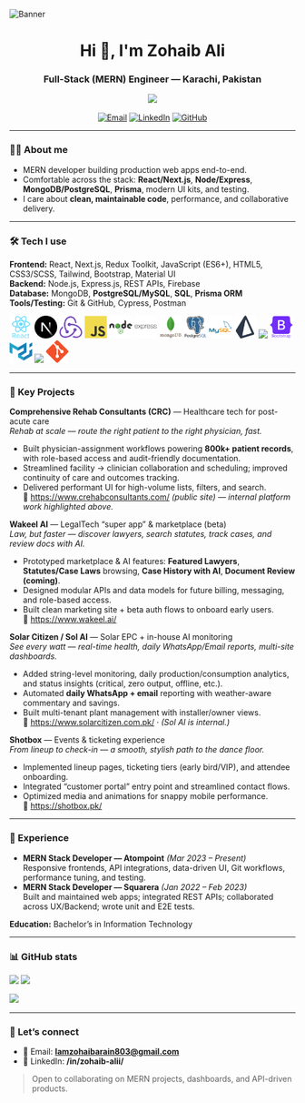 ![Banner](https://res.cloudinary.com/superfolio/image/upload/v1620689979/68747470733a2f2f692e70696e696d672e636f6d2f6f726967696e616c732f63362f33332f63322f63363333633230656465383266306530636564376435373064626533613166332e676966_yjuh2s.gif)

<h1 align="center">Hi 👋, I'm Zohaib Ali</h1>
<h3 align="center">Full-Stack (MERN) Engineer — Karachi, Pakistan</h3>

<p align="center">
  <a href="https://github.com/DenverCoder1/readme-typing-svg">
    <img src="https://readme-typing-svg.herokuapp.com?lines=MERN+Stack+Developer;API+design+%26+system+architecture;React%2FNext.js+%7C+Node%2FExpress+%7C+MongoDB%2FPostgreSQL;Prisma+ORM+%7C+SQL;Clean%2C+scalable%2C+tested+code;Always+learning+and+shipping&center=true&width=760&height=45">
  </a>
</p>

<p align="center">
  <a href="mailto:Iamzohaibarain803@gmail.com"><img alt="Email" src="https://img.shields.io/badge/Email-Contact-informational?style=for-the-badge&logo=gmail"></a>
  <a href="https://www.linkedin.com/in/zohaib-alii/"><img alt="LinkedIn" src="https://img.shields.io/badge/LinkedIn-Zohaib%20Ali-blue?style=for-the-badge&logo=linkedin"></a>
  <a href="https://github.com/Zohaib-Alii"><img alt="GitHub" src="https://img.shields.io/badge/GitHub-Zohaib--Alii-181717?style=for-the-badge&logo=github"></a>
</p>

----

### 🧑‍💻 About me
- MERN developer building production web apps end-to-end.
- Comfortable across the stack: **React/Next.js**, **Node/Express**, **MongoDB/PostgreSQL**, **Prisma**, modern UI kits, and testing.
- I care about **clean, maintainable code**, performance, and collaborative delivery.

---

### 🛠️ Tech I use
**Frontend:** React, Next.js, Redux Toolkit, JavaScript (ES6+), HTML5, CSS3/SCSS, Tailwind, Bootstrap, Material UI  
**Backend:** Node.js, Express.js, REST APIs, Firebase  
**Database:** MongoDB, **PostgreSQL/MySQL**, **SQL**, **Prisma ORM**  
**Tools/Testing:** Git & GitHub, Cypress, Postman

<p>
  <img src="https://raw.githubusercontent.com/devicons/devicon/master/icons/react/react-original-wordmark.svg" height="40"/>
  <img src="https://raw.githubusercontent.com/devicons/devicon/master/icons/nextjs/nextjs-original.svg" height="40"/>
  <img src="https://raw.githubusercontent.com/devicons/devicon/master/icons/redux/redux-original.svg" height="40"/>
  <img src="https://raw.githubusercontent.com/devicons/devicon/master/icons/javascript/javascript-original.svg" height="40"/>
  <img src="https://raw.githubusercontent.com/devicons/devicon/master/icons/nodejs/nodejs-original-wordmark.svg" height="40"/>
  <img src="https://raw.githubusercontent.com/devicons/devicon/master/icons/express/express-original-wordmark.svg" height="40"/>
  <img src="https://raw.githubusercontent.com/devicons/devicon/master/icons/mongodb/mongodb-original-wordmark.svg" height="40"/>
  <img src="https://raw.githubusercontent.com/devicons/devicon/master/icons/postgresql/postgresql-original-wordmark.svg" height="40"/>
  <img src="https://raw.githubusercontent.com/devicons/devicon/master/icons/mysql/mysql-original-wordmark.svg" height="40"/>
  <img src="https://raw.githubusercontent.com/devicons/devicon/master/icons/prisma/prisma-original.svg" height="40"/>
  <img src="https://www.vectorlogo.zone/logos/tailwindcss/tailwindcss-icon.svg" height="40"/>
  <img src="https://raw.githubusercontent.com/devicons/devicon/master/icons/bootstrap/bootstrap-plain-wordmark.svg" height="40"/>
  <img src="https://raw.githubusercontent.com/devicons/devicon/master/icons/materialui/materialui-original.svg" height="40"/>
  <img src="https://www.vectorlogo.zone/logos/jestjsio/jestjsio-icon.svg" height="40"/>
  <img src="https://raw.githubusercontent.com/devicons/devicon/master/icons/git/git-original.svg" height="40"/>
</p>

---

### 🚀 Key Projects

**Comprehensive Rehab Consultants (CRC)** — Healthcare tech for post-acute care  
*Rehab at scale — route the right patient to the right physician, fast.*  
- Built physician-assignment workflows powering **800k+ patient records**, with role-based access and audit-friendly documentation.  
- Streamlined facility → clinician collaboration and scheduling; improved continuity of care and outcomes tracking.  
- Delivered performant UI for high-volume lists, filters, and search.  
🔗 https://www.crehabconsultants.com/ *(public site)* — *internal platform work highlighted above.*

**Wakeel AI** — LegalTech “super app” & marketplace (beta)  
*Law, but faster — discover lawyers, search statutes, track cases, and review docs with AI.*  
- Prototyped marketplace & AI features: **Featured Lawyers**, **Statutes/Case Laws** browsing, **Case History with AI**, **Document Review (coming)**.  
- Designed modular APIs and data models for future billing, messaging, and role-based access.  
- Built clean marketing site + beta auth flows to onboard early users.  
🔗 https://www.wakeel.ai/

**Solar Citizen / Sol AI** — Solar EPC + in-house AI monitoring  
*See every watt — real-time health, daily WhatsApp/Email reports, multi-site dashboards.*  
- Added string-level monitoring, daily production/consumption analytics, and status insights (critical, zero output, offline, etc.).  
- Automated **daily WhatsApp + email** reporting with weather-aware commentary and savings.  
- Built multi-tenant plant management with installer/owner views.  
🔗 https://www.solarcitizen.com.pk/ · *(Sol AI is internal.)*

**Shotbox** — Events & ticketing experience  
*From lineup to check-in — a smooth, stylish path to the dance floor.*  
- Implemented lineup pages, ticketing tiers (early bird/VIP), and attendee onboarding.  
- Integrated “customer portal” entry point and streamlined contact flows.  
- Optimized media and animations for snappy mobile performance.  
🔗 https://shotbox.pk/

---

### 💼 Experience
- **MERN Stack Developer — Atompoint** *(Mar 2023 – Present)*  
  Responsive frontends, API integrations, data-driven UI, Git workflows, performance tuning, and testing.
- **MERN Stack Developer — Squarera** *(Jan 2022 – Feb 2023)*  
  Built and maintained web apps; integrated REST APIs; collaborated across UX/Backend; wrote unit and E2E tests.

**Education:** Bachelor’s in Information Technology

---

### 📊 GitHub stats
<p>
  <img height="165" src="https://github-readme-stats-sigma-five.vercel.app/api?username=Zohaib-Alii&show_icons=true&count_private=true&include_all_commits=true" />
  <img height="165" src="https://github-readme-stats-sigma-five.vercel.app/api/top-langs/?username=Zohaib-Alii&layout=compact" />
</p>

<p>
  <img src="https://github-readme-streak-stats.herokuapp.com/?user=Zohaib-Alii" />
</p>

---

### 🤝 Let’s connect
- 📧 Email: **Iamzohaibarain803@gmail.com**  
- 🔗 LinkedIn: **/in/zohaib-alii/**

> Open to collaborating on MERN projects, dashboards, and API-driven products.
